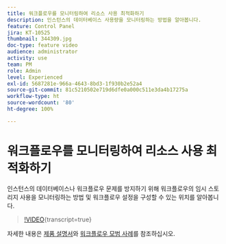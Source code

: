 ```yaml
---
title: 워크플로우를 모니터링하여 리소스 사용 최적화하기
description: 인스턴스의 데이터베이스 사용량을 모니터링하는 방법을 알아봅니다.
feature: Control Panel
jira: KT-10525
thumbnail: 344309.jpg
doc-type: feature video
audience: administrator
activity: use
team: PM
role: Admin
level: Experienced
exl-id: 5687281e-966a-4643-8bd3-1f930b2e52a4
source-git-commit: 81c5210502e719d6dfe0a000c511e3da4b17275a
workflow-type: ht
source-wordcount: '80'
ht-degree: 100%

---
```


# 워크플로우를 모니터링하여 리소스 사용 최적화하기

인스턴스의 데이터베이스나 워크플로우 문제를 방지하기 위해 워크플로우의 임시 스토리지 사용을 모니터링하는 방법 및 워크플로우 설정을 구성할 수 있는 위치를 알아봅니다.

>[!VIDEO](https://video.tv.adobe.com/v/344309/?learn=on){transcript=true}

자세한 내용은 [제품 설명서](https://experienceleague.adobe.com/docs/control-panel/using/performance-monitoring/database-monitoring/workflow-monitoring.html?lang=ko)와 [워크플로우 모범 사례](https://experienceleague.adobe.com/docs/campaign-classic/using/automating-with-workflows/introduction/workflow-best-practices.html?lang=ko)를 참조하십시오.
